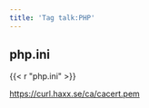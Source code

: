 ```yaml
---
title: 'Tag talk:PHP'
---
```


## php.ini

{{< r "php.ini" >}}

<https://curl.haxx.se/ca/cacert.pem>
